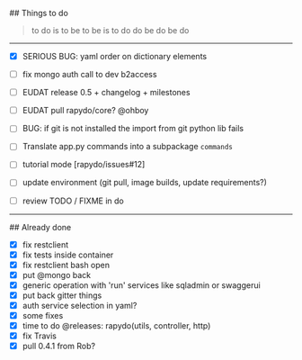 
## Things to do

> to do is to be
> to be is to do
> do be do be do 

---

- [x] SERIOUS BUG: yaml order on dictionary elements
- [ ] fix mongo auth call to dev b2access
- [ ] EUDAT release 0.5 + changelog + milestones
- [ ] EUDAT pull rapydo/core? @ohboy
- [ ] BUG: if git is not installed the import from git python lib fails
- [ ] Translate app.py commands into a subpackage `commands`
- [ ] tutorial mode [rapydo/issues#12]
- [ ] update environment (git pull, image builds, update requirements?)
- [ ] review TODO / FIXME in do


---

## Already done

- [x] fix restclient
- [x] fix tests inside container
- [x] fix restclient bash open
- [x] put @mongo back
- [x] generic operation with 'run' services like sqladmin or swaggerui
- [x] put back gitter things
- [x] auth service selection in yaml?
- [x] some fixes
- [x] time to do @releases: rapydo(utils, controller, http)
- [x] fix Travis
- [x] pull 0.4.1 from Rob?
